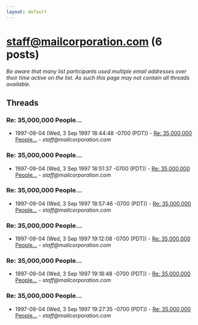 ```yaml
---
layout: default
---
```


# staff@mailcorporation.com (6 posts)

_Be aware that many list participants used multiple email addresses over their time active on the list. As such this page may not contain all threads available._

## Threads

### Re: 35,000,000 People...
+ 1997-09-04 (Wed, 3 Sep 1997 18:44:48 -0700 (PDT)) - [Re: 35,000,000 People...](/archive/1997/09/80e99efd04e27c93abd7b9ed70d14ead32286096ebbcadeda33d858bab5b0eca) - _staff@mailcorporation.com_

### Re: 35,000,000 People...
+ 1997-09-04 (Wed, 3 Sep 1997 18:51:37 -0700 (PDT)) - [Re: 35,000,000 People...](/archive/1997/09/37bce1e7b02a0f0219b553fe91b6dda04cfd99dc2e4da2a67d7ceaf7680e6fa8) - _staff@mailcorporation.com_

### Re: 35,000,000 People...
+ 1997-09-04 (Wed, 3 Sep 1997 18:57:46 -0700 (PDT)) - [Re: 35,000,000 People...](/archive/1997/09/e35aab50991e6abdaafcf011d4f0d98eb15cbed55bcb74f1eb4f41e01ba249b8) - _staff@mailcorporation.com_

### Re: 35,000,000 People...
+ 1997-09-04 (Wed, 3 Sep 1997 19:12:08 -0700 (PDT)) - [Re: 35,000,000 People...](/archive/1997/09/8115e248d46cd3139aa8b9b30e14bf3be350bd904c0fa48e58dbccf7b19d3ebc) - _staff@mailcorporation.com_

### Re: 35,000,000 People...
+ 1997-09-04 (Wed, 3 Sep 1997 19:18:48 -0700 (PDT)) - [Re: 35,000,000 People...](/archive/1997/09/34db1b4db76fe6c6fe1faceaf33e7af36ffb885b52051698015ef11f23d7c667) - _staff@mailcorporation.com_

### Re: 35,000,000 People...
+ 1997-09-04 (Wed, 3 Sep 1997 19:27:35 -0700 (PDT)) - [Re: 35,000,000 People...](/archive/1997/09/11aed040b75952061f8da01d1e7636a5db12e935876a0eee61edce2ffd64cf36) - _staff@mailcorporation.com_

